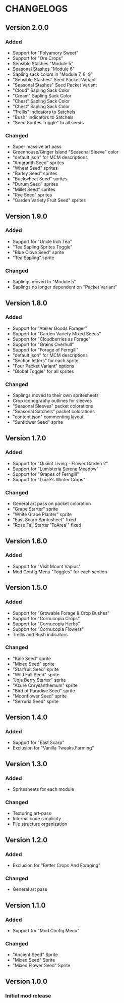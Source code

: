 # CHANGELOGS

## Version 2.0.0
### Added
- Support for "Polyamory Sweet"
- Support for "Ore Crops"
- Sensible Stashes "Module 5"
- Seasonal Stashes "Module 6"
- Sapling sack colors in "Module 7, 8, 9"
- "Sensible Stashes" Seed Packet Variant
- "Seasonal Stashes" Seed Packet Variant
- "Cloud" Sapling Sack Color
- "Cream" Sapling Sack Color
- "Chest" Sapling Sack Color
- "Chest" Sapling Sack Color
- "Trellis" indicators to Satchels
- "Bush" indicators to Satchels
- "Seed Sprites Toggle" to all seeds

### Changed
- Super massive art pass
- Greenhouse/Ginger Island "Seasonal Sleeve" color
- "default.json" for MCM descriptions
- "Amaranth Seed" sprites
- "Wheat Seed" sprites
- "Barley Seed" sprites
- "Buckwheat Seed" sprites
- "Durum Seed" sprites
- "Millet Seed" sprites
- "Rye Seed" sprites
- "Garden Variety Fruit Seed" sprites

## Version 1.9.0
### Added
- Support for "Uncle Iroh Tea"
- "Tea Sapling Sprites Toggle"
- "Blue Clove Seed" sprite
- "Tea Sapling" sprite

### Changed
- Saplings moved to "Module 5"
- Saplings no longer dependent on "Packet Variant"

## Version 1.8.0
### Added
- Support for "Atelier Goods Forager"
- Support for "Garden Variety Mixed Seeds"
- Support for "Cloudberries as Forage"
- Support for "Grains Overhull"
- Support for "Forage of Ferngill"
- "default.json" for MCM descriptions
- "Section letters" for each sprite
- "Four Packet Variant" options
- "Global Toggle" for all sprites

### Changed
- Saplings moved to their own spritesheets
- Crop iconography outlines for sleeves
- "Seasonal Sleeves" packet colorations
- "Seasonal Satchels" packet colorations
- "content.json" commenting layout
- "Sunflower Seed" sprite

## Version 1.7.0
### Added
- Support for "Quaint Living - Flower Garden 2"
- Support for "Lumisteria Serene Meadow"
- Support for "Grapes of Ferngill"
- Support for "Lucie's Winter Crops"

### Changed
- General art pass on packet coloration
- "Grape Starter" sprite
- "White Grape Planter" sprite
- "East Scarp Spritesheet" fixed
- "Rose Fall Starter 'ToArea'" fixed

## Version 1.6.0
### Added
- Support for "Visit Mount Vapius"
- Mod Config Menu "Toggles" for each section

## Version 1.5.0
### Added
- Support for "Growable Forage & Crop Bushes"
- Support for "Cornucopia Crops"
- Support for "Cornucopia Herbs"
- Support for "Cornucopia Flowers"
- Trellis and Bush indicators

### Changed
- "Kale Seed" sprite
- "Mixed Seed" sprite
- "Starfruit Seed" sprite
- "Wild Fall Seed" sprite
- "Joja Berry Starter" sprite
- "Azure Chrysanthemum" sprite
- "Bird of Paradise Seed" sprite
- "Moonflower Seed" sprite
- "Serruria Seed" sprite

## Version 1.4.0
### Added
- Support for "East Scarp"
- Exclusion for "Vanilla Tweaks.Farming"

## Version 1.3.0
### Added
- Spritesheets for each module

### Changed
- Texturing art-pass
- Internal code simplicity
- File structure organization

## Version 1.2.0
### Added
- Exclusion for "Better Crops And Foraging"

### Changed
- General art pass

## Version 1.1.0
### Added
- Support for "Mod Config Menu"

### Changed
- "Ancient Seed" Sprite
- "Mixed Seed" Sprite
- "Mixed Flower Seed" Sprite

## Version 1.0.0
### Initial mod release
